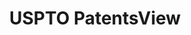 ---
bigquery: https://console.cloud.google.com/bigquery?p=patents-public-data&d=patentsview&page=dataset
citation: Attribution should be given to PatentsView for use, distribution, or derivative
  works.
code: https://github.com/CSSIP-AIR/PatentsView-Code-Snippets/
contributors: USPTO
cost: None
description: 'PatentsView includes US patent data including raw data (summaries, applications,
  pregrant applications), disambugations of inventors and assignees, and inventor
  gender estimates.  Also foreign priority data, # of figures and sheets, and government
  interest statements.'
documentation: https://patentsview.org/query/builder-faqs
last_edit: 04/06/2022, 11:40:40
location: https://patentsview.org/
maintained_by: USPTO
record_creation_timestamp: 12/2/2020 17:20:46
schema_fields:
- rule_47
- _371_date
- designation
- location_id
- disamb_inventor_id_20171003
- citation_id
- disamb_inventor_id_20170808
- category
- disamb_assignee_id_20191231
- lname
- section_id
- type
- classification_value
- assignee_id
- date
- city
- role
- contract_award_number
- uuid
- kind
- rel_id
- classification_data_source
- group
- disamb_inventor_id_20181127
- fname
- publication_number
- level_one
- num_sheets
- withdrawn
- name_last
- action_date
- deceased
- subclass
- disamb_inventor_id_20190820
- abstract
- doctype
- lapse_of_patent
- field_title
- disamb_assignee_id_20181127
- application_id
- main_group
- level_three
- category_id
- organization
- status
- disamb_inventor_id_20180528
- dependent
- inventor_id
- term_disclaimer
- term_grant
- term_extension
- subgroup
- subclass_id
- filename
- disamb_assignee_id_20191008
- sector_title
- disamb_inventor_id_20200630
- disamb_inventor_id_20201229
- sequence
- patent_id
- rawlocation_id
- country
- relkind
- _102_date
- organization_id
- f102_date
- title
- disamb_assignee_id_20200630
- disamb_inventor_id_20171226
- disamb_inventor_id_20200331
- latlong
- county
- latitude
- applicant_type
- male_flag
- country_transformed
- state
- disamb_inventor_id_20190312
- disclaimer_date
- state_fips
- disamb_inventor_id_20170307
- classification_status
- latin_name
- length
- reldocno
- county_fips
- disamb_assignee_id_20200331
- id
- num
- disamb_inventor_id_20200929
- name
- ipc_version_indicator
- variety
- group_id
- male
- longitude
- symbol_position
- disamb_assignee_id_20190312
- num_claims
- exemplary
- disamb_inventor_id_20191008
- series_code
- rawinventor_id
- field_id
- name_first
- attribution_status
- disamb_assignee_id_20190820
- rawassignee_id
- lawyer_id
- f371_date
- classification_level
- level_two
- subsection_id
- number
- text
- disamb_assignee_id_20200929
- section
- doc_type
- mainclass_id
- disamb_inventor_id_20191231
- subcategory_id
- subgroup_id
- gi_statement
- ipc_class
- num_figures
shortname: patentsview
tags:
- disambiguation
- United States
- gender
terms_of_use: Creative Commons Attribution 4.0 International License.
timeframe: 1963-1999
title: USPTO PatentsView
uuid: cf1780b1-e265-4e49-8d1d-83b9cfe0fd9a
---